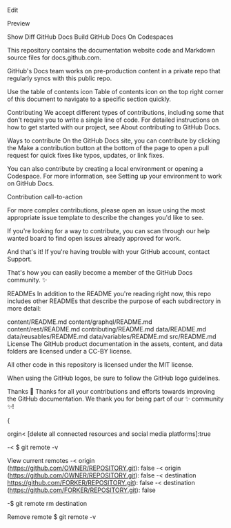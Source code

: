 Edit

Preview

Show Diff
GitHub Docs
Build GitHub Docs On Codespaces

This repository contains the documentation website code and Markdown source files for docs.github.com.

GitHub's Docs team works on pre-production content in a private repo that regularly syncs with this public repo.

Use the table of contents icon Table of contents icon on the top right corner of this document to navigate to a specific section quickly.

Contributing
We accept different types of contributions, including some that don't require you to write a single line of code. For detailed instructions on how to get started with our project, see About contributing to GitHub Docs.

Ways to contribute
On the GitHub Docs site, you can contribute by clicking the Make a contribution button at the bottom of the page to open a pull request for quick fixes like typos, updates, or link fixes.

You can also contribute by creating a local environment or opening a Codespace. For more information, see Setting up your environment to work on GitHub Docs.

Contribution call-to-action

For more complex contributions, please open an issue using the most appropriate issue template to describe the changes you'd like to see.

If you're looking for a way to contribute, you can scan through our help wanted board to find open issues already approved for work.

And that's it!
If you're having trouble with your GitHub account, contact Support.

That's how you can easily become a member of the GitHub Docs community. ✨

READMEs
In addition to the README you're reading right now, this repo includes other READMEs that describe the purpose of each subdirectory in more detail:

content/README.md
content/graphql/README.md
content/rest/README.md
contributing/README.md
data/README.md
data/reusables/README.md
data/variables/README.md
src/README.md
License
The GitHub product documentation in the assets, content, and data folders are licensed under a CC-BY license.

All other code in this repository is licensed under the MIT license.

When using the GitHub logos, be sure to follow the GitHub logo guidelines.

Thanks 💜
Thanks for all your contributions and efforts towards improving the GitHub documentation. We thank you for being part of our ✨ community ✨!

{

orgin< [delete all connected resources and social media platforms]:true

-< $ git remote -v

View current remotes
-< origin (https://github.com/OWNER/REPOSITORY.git): false -< origin (https://github.com/OWNER/REPOSITORY.git): false -< destination https://github.com/FORKER/REPOSITORY.git): false -< destination (https://github.com/FORKER/REPOSITORY.git): false

-$ git remote rm destination

Remove remote
$ git remote -v
